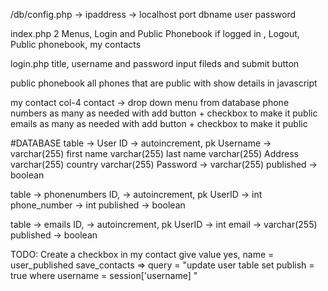 
/db/config.php -> 
        ipaddress -> localhost
        port
        dbname
        user
        password

index.php
    2 Menus, Login and Public Phonebook
    if logged in , Logout, Public phonebook, my contacts

login.php
    title, username and password input fileds and submit button

public phonebook 
    all phones that are public with show details in javascript

my contact
    col-4 
    contact
       -> drop down menu from database
    phone numbers 
        as many as needed with add button + checkbox to make it public
    emails
        as many as needed with add button + checkbox to make it public


#DATABASE
table -> User
        ID -> autoincrement, pk
        Username -> varchar(255)
        first name varchar(255)
        last name varchar(255)
        Address varchar(255)
        country varchar(255)
        Password -> varchar(255)
        published -> boolean

table -> phonenumbers
        ID, -> autoincrement, pk
        UserID -> int
        phone_number -> int
        published -> boolean

table -> emails
        ID, -> autoincrement, pk
        UserID -> int
        email -> varchar(255)
        published -> boolean


TODO: 
Create a checkbox in my contact give value yes, name = user_published 
save_contacts => query = "update user table set publish = true where username = session['username] "